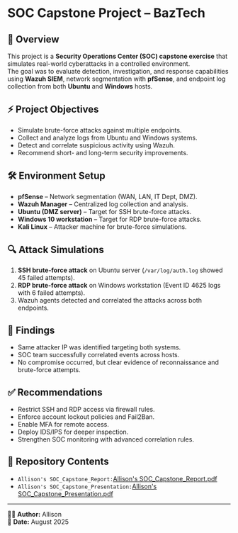 # SOC Capstone Project – BazTech

## 📌 Overview
This project is a **Security Operations Center (SOC) capstone exercise** that simulates real-world cyberattacks in a controlled environment.  
The goal was to evaluate detection, investigation, and response capabilities using **Wazuh SIEM**, network segmentation with **pfSense**, and endpoint log collection from both **Ubuntu** and **Windows** hosts.

## ⚡ Project Objectives
- Simulate brute-force attacks against multiple endpoints.
- Collect and analyze logs from Ubuntu and Windows systems.
- Detect and correlate suspicious activity using Wazuh.
- Recommend short- and long-term security improvements.

## 🛠️ Environment Setup
- **pfSense** – Network segmentation (WAN, LAN, IT Dept, DMZ).
- **Wazuh Manager** – Centralized log collection and analysis.
- **Ubuntu (DMZ server)** – Target for SSH brute-force attacks.
- **Windows 10 workstation** – Target for RDP brute-force attacks.
- **Kali Linux** – Attacker machine for brute-force simulations.

## 🔍 Attack Simulations
1. **SSH brute-force attack** on Ubuntu server (`/var/log/auth.log` showed 45 failed attempts).
2. **RDP brute-force attack** on Windows workstation (Event ID 4625 logs with 6 failed attempts).
3. Wazuh agents detected and correlated the attacks across both endpoints.

## 🧾 Findings
- Same attacker IP was identified targeting both systems.
- SOC team successfully correlated events across hosts.
- No compromise occurred, but clear evidence of reconnaissance and brute-force attempts.

## ✅ Recommendations
- Restrict SSH and RDP access via firewall rules.
- Enforce account lockout policies and Fail2Ban.
- Enable MFA for remote access.
- Deploy IDS/IPS for deeper inspection.
- Strengthen SOC monitoring with advanced correlation rules.

## 📂 Repository Contents
- `Allison's SOC_Capstone_Report:`[Allison's SOC_Capstone_Report.pdf](https://github.com/user-attachments/files/21942268/Allison.s.SOC_Capstone_Report.pdf)
- `Allison's SOC_Capstone_Presentation:`[Allison's SOC_Capstone_Presentation.pdf](https://github.com/user-attachments/files/21942287/Allison.s.SOC_Capstone_Presentation.pdf)
---

👨‍💻 **Author:** Allison  
📅 **Date:** August 2025
